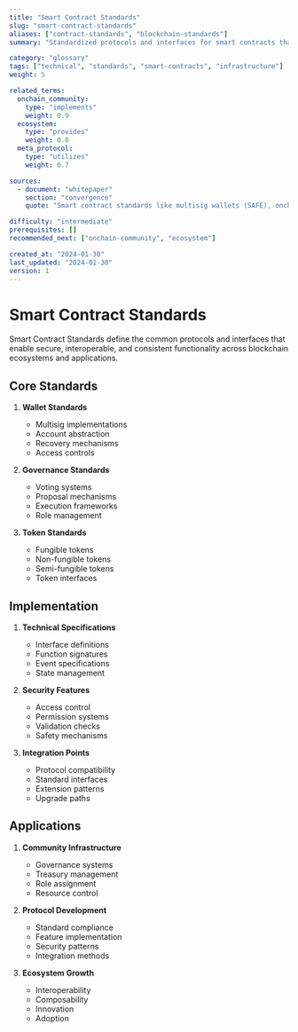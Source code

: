 ```yaml
---
title: "Smart Contract Standards"
slug: "smart-contract-standards"
aliases: ["contract-standards", "blockchain-standards"]
summary: "Standardized protocols and interfaces for smart contracts that enable interoperability, security, and consistent functionality across blockchain ecosystems."

category: "glossary"
tags: ["technical", "standards", "smart-contracts", "infrastructure"]
weight: 5

related_terms:
  onchain_community:
    type: "implements"
    weight: 0.9
  ecosystem:
    type: "provides"
    weight: 0.8
  meta_protocol:
    type: "utilizes"
    weight: 0.7

sources:
  - document: "whitepaper"
    section: "convergence"
    quote: "Smart contract standards like multisig wallets (SAFE), onchain roles, governance primitives, and voting mechanisms form the foundation of web3 community infrastructure."

difficulty: "intermediate"
prerequisites: []
recommended_next: ["onchain-community", "ecosystem"]

created_at: "2024-01-30"
last_updated: "2024-01-30"
version: 1
---
```


# Smart Contract Standards

Smart Contract Standards define the common protocols and interfaces that enable secure, interoperable, and consistent functionality across blockchain ecosystems and applications.

## Core Standards

1. **Wallet Standards**
   - Multisig implementations
   - Account abstraction
   - Recovery mechanisms
   - Access controls

2. **Governance Standards**
   - Voting systems
   - Proposal mechanisms
   - Execution frameworks
   - Role management

3. **Token Standards**
   - Fungible tokens
   - Non-fungible tokens
   - Semi-fungible tokens
   - Token interfaces

## Implementation

1. **Technical Specifications**
   - Interface definitions
   - Function signatures
   - Event specifications
   - State management

2. **Security Features**
   - Access control
   - Permission systems
   - Validation checks
   - Safety mechanisms

3. **Integration Points**
   - Protocol compatibility
   - Standard interfaces
   - Extension patterns
   - Upgrade paths

## Applications

1. **Community Infrastructure**
   - Governance systems
   - Treasury management
   - Role assignment
   - Resource control

2. **Protocol Development**
   - Standard compliance
   - Feature implementation
   - Security patterns
   - Integration methods

3. **Ecosystem Growth**
   - Interoperability
   - Composability
   - Innovation
   - Adoption 